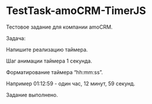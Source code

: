 # TestTask-amoCRM-TimerJS

Тестовое задание для компании amoCRM.

Задача:

Напишите реализацию таймера.

Шаг анимации таймера 1 секунда.

Форматирование таймера “hh:mm:ss”.

Например 01:12:59 - один час, 12 минут, 59 секунд.

Задание выполнено.
